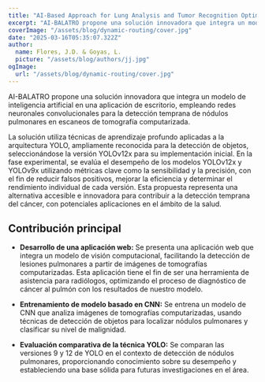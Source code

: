 ```yaml
---
title: "AI-Based Approach for Lung Analysis and Tumor Recognition Optimization"
excerpt: "AI-BALATRO propone una solución innovadora que integra un modelo de inteligencia artificial en una aplicación de escritorio, empleando redes neuronales convolucionales para la detección temprana de nódulos pulmonares en escaneos de tomografía computarizada."
coverImage: "/assets/blog/dynamic-routing/cover.jpg"
date: "2025-03-16T05:35:07.322Z"
author:
  name: Flores, J.D. & Goyas, L.
  picture: "/assets/blog/authors/jj.jpg"
ogImage:
  url: "/assets/blog/dynamic-routing/cover.jpg"
---
```


AI-BALATRO propone una solución innovadora que integra un modelo de inteligencia artificial en una aplicación de escritorio, empleando redes neuronales convolucionales para la detección temprana de nódulos pulmonares en escaneos de tomografía computarizada.

La solución utiliza técnicas de aprendizaje profundo aplicadas a la arquitectura YOLO, ampliamente reconocida para la detección de objetos, seleccionándose la versión YOLOv12x para su implementación inicial. En la fase experimental, se evalúa el desempeño de los modelos YOLOv12x y YOLOv9x utilizando métricas clave como la sensibilidad y la precisión, con el fin de reducir falsos positivos, mejorar la eficiencia y determinar el rendimiento individual de cada versión. Esta propuesta representa una alternativa accesible e innovadora para contribuir a la detección temprana del cáncer, con potenciales aplicaciones en el ámbito de la salud.

## Contribución principal

- **Desarrollo de una aplicación web:** Se presenta una aplicación web que integra un modelo de visión computacional, facilitando la detección de lesiones pulmonares a partir de imágenes de tomografías computarizadas. Esta aplicación tiene el fin de ser una herramienta de asistencia para radiólogos, optimizando el proceso de diagnóstico de cáncer al pulmón con los resultados de nuestro modelo.

- **Entrenamiento de modelo basado en CNN:** Se entrena un modelo de CNN que analiza imágenes de tomografías computarizadas, usando técnicas de detección de objetos para localizar nódulos pulmonares y clasificar su nivel de malignidad.

- **Evaluación comparativa de la técnica YOLO:** Se comparan las versiones 9 y 12 de YOLO en el contexto de detección de nódulos pulmonares, proporcionando conocimiento sobre su desempeño y estableciendo una base sólida para futuras investigaciones en el área.
